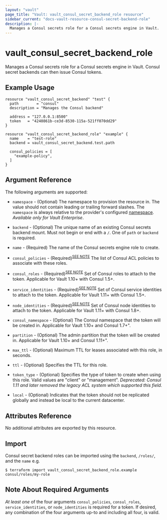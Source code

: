 ```yaml
---
layout: "vault"
page_title: "Vault: vault_consul_secret_backend_role resource"
sidebar_current: "docs-vault-resource-consul-secret-backend-role"
description: |-
  Manages a Consul secrets role for a Consul secrets engine in Vault.
---
```


# vault\_consul\_secret\_backend\_role

Manages a Consul secrets role for a Consul secrets engine in Vault. Consul secret backends can then issue Consul tokens.

## Example Usage

```hcl
resource "vault_consul_secret_backend" "test" {
  path        = "consul"
  description = "Manages the Consul backend"

  address = "127.0.0.1:8500"
  token   = "4240861b-ce3d-8530-115a-521ff070dd29"
}

resource "vault_consul_secret_backend_role" "example" {
  name    = "test-role"
  backend = vault_consul_secret_backend.test.path

  consul_policies = [
    "example-policy",
  ]
}
```

## Argument Reference

The following arguments are supported:

* `namespace` - (Optional) The namespace to provision the resource in.
  The value should not contain leading or trailing forward slashes.
  The `namespace` is always relative to the provider's configured [namespace](../index.html#namespace).
   *Available only for Vault Enterprise*.

* `backend` - (Optional) The unique name of an existing Consul secrets backend mount. Must not begin or end with a `/`. One of `path` or `backend` is required.

* `name` - (Required) The name of the Consul secrets engine role to create.

* `consul_policies` - (Required)<sup><a href="#note-about-required-arguments">SEE NOTE</a></sup> The list of Consul ACL policies to associate with these roles.

* `consul_roles` - (Required)<sup><a href="#note-about-required-arguments">SEE NOTE</a></sup> Set of Consul roles to attach to the token.
   Applicable for Vault 1.10+ with Consul 1.5+.

* `service_identities` - (Required)<sup><a href="#note-about-required-arguments">SEE NOTE</a></sup> Set of Consul
service identities to attach to the token. Applicable for Vault 1.11+ with Consul 1.5+.

* `node_identities` - (Required)<sup><a href="#note-about-required-arguments">SEE NOTE</a></sup> Set of Consul node
identities to attach to the token. Applicable for Vault 1.11+ with Consul 1.8+.

* `consul_namespace` - (Optional) The Consul namespace that the token will be created in.
   Applicable for Vault 1.10+ and Consul 1.7+".

* `partition` - (Optional) The admin partition that the token will be created in.
   Applicable for Vault 1.10+ and Consul 1.11+".

* `max_ttl` - (Optional) Maximum TTL for leases associated with this role, in seconds.

* `ttl` - (Optional) Specifies the TTL for this role.

* `token_type` - (Optional) Specifies the type of token to create when using this role. Valid values are "client" or "management".
  *Deprecated: Consul 1.11 and later removed the legacy ACL system which supported this field.*

* `local` - (Optional) Indicates that the token should not be replicated globally and instead be local to the current datacenter.

## Attributes Reference

No additional attributes are exported by this resource.

## Import

Consul secret backend roles can be imported using the `backend`, `/roles/`, and the `name` e.g.

```
$ terraform import vault_consul_secret_backend_role.example consul/roles/my-role
```

## Note About Required Arguments
*At least one* of the four arguments `consul_policies`, `consul_roles`, `service_identities`, or
`node_identities` is required for a token. If desired, any combination of the four arguments up-to and
including all four, is valid.